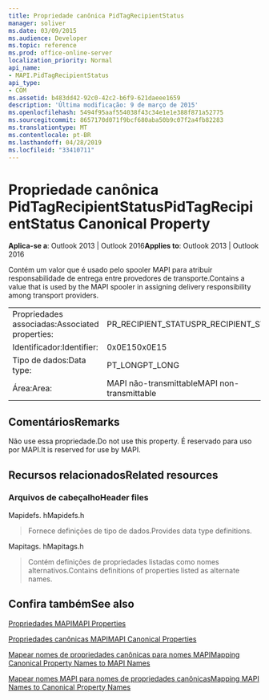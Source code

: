 ```yaml
---
title: Propriedade canônica PidTagRecipientStatus
manager: soliver
ms.date: 03/09/2015
ms.audience: Developer
ms.topic: reference
ms.prod: office-online-server
localization_priority: Normal
api_name:
- MAPI.PidTagRecipientStatus
api_type:
- COM
ms.assetid: b483dd42-92c0-42c2-b6f9-621daeee1659
description: 'Última modificação: 9 de março de 2015'
ms.openlocfilehash: 5494f95aaf554038f43c34e1e1e388f871a52775
ms.sourcegitcommit: 8657170d071f9bcf680aba50b9c07f2a4fb82283
ms.translationtype: MT
ms.contentlocale: pt-BR
ms.lasthandoff: 04/28/2019
ms.locfileid: "33410711"
---
```

# <a name="pidtagrecipientstatus-canonical-property"></a><span data-ttu-id="e8392-103">Propriedade canônica PidTagRecipientStatus</span><span class="sxs-lookup"><span data-stu-id="e8392-103">PidTagRecipientStatus Canonical Property</span></span>

  
  
<span data-ttu-id="e8392-104">**Aplica-se a**: Outlook 2013 | Outlook 2016</span><span class="sxs-lookup"><span data-stu-id="e8392-104">**Applies to**: Outlook 2013 | Outlook 2016</span></span> 
  
<span data-ttu-id="e8392-105">Contém um valor que é usado pelo spooler MAPI para atribuir responsabilidade de entrega entre provedores de transporte.</span><span class="sxs-lookup"><span data-stu-id="e8392-105">Contains a value that is used by the MAPI spooler in assigning delivery responsibility among transport providers.</span></span>
  
|||
|:-----|:-----|
|<span data-ttu-id="e8392-106">Propriedades associadas:</span><span class="sxs-lookup"><span data-stu-id="e8392-106">Associated properties:</span></span>  <br/> |<span data-ttu-id="e8392-107">PR_RECIPIENT_STATUS</span><span class="sxs-lookup"><span data-stu-id="e8392-107">PR_RECIPIENT_STATUS</span></span>  <br/> |
|<span data-ttu-id="e8392-108">Identificador:</span><span class="sxs-lookup"><span data-stu-id="e8392-108">Identifier:</span></span>  <br/> |<span data-ttu-id="e8392-109">0x0E15</span><span class="sxs-lookup"><span data-stu-id="e8392-109">0x0E15</span></span>  <br/> |
|<span data-ttu-id="e8392-110">Tipo de dados:</span><span class="sxs-lookup"><span data-stu-id="e8392-110">Data type:</span></span>  <br/> |<span data-ttu-id="e8392-111">PT_LONG</span><span class="sxs-lookup"><span data-stu-id="e8392-111">PT_LONG</span></span>  <br/> |
|<span data-ttu-id="e8392-112">Área:</span><span class="sxs-lookup"><span data-stu-id="e8392-112">Area:</span></span>  <br/> |<span data-ttu-id="e8392-113">MAPI não-transmittable</span><span class="sxs-lookup"><span data-stu-id="e8392-113">MAPI non-transmittable</span></span>  <br/> |
   
## <a name="remarks"></a><span data-ttu-id="e8392-114">Comentários</span><span class="sxs-lookup"><span data-stu-id="e8392-114">Remarks</span></span>

<span data-ttu-id="e8392-115">Não use essa propriedade.</span><span class="sxs-lookup"><span data-stu-id="e8392-115">Do not use this property.</span></span> <span data-ttu-id="e8392-116">É reservado para uso por MAPI.</span><span class="sxs-lookup"><span data-stu-id="e8392-116">It is reserved for use by MAPI.</span></span>
  
## <a name="related-resources"></a><span data-ttu-id="e8392-117">Recursos relacionados</span><span class="sxs-lookup"><span data-stu-id="e8392-117">Related resources</span></span>

### <a name="header-files"></a><span data-ttu-id="e8392-118">Arquivos de cabeçalho</span><span class="sxs-lookup"><span data-stu-id="e8392-118">Header files</span></span>

<span data-ttu-id="e8392-119">Mapidefs. h</span><span class="sxs-lookup"><span data-stu-id="e8392-119">Mapidefs.h</span></span>
  
> <span data-ttu-id="e8392-120">Fornece definições de tipo de dados.</span><span class="sxs-lookup"><span data-stu-id="e8392-120">Provides data type definitions.</span></span>
    
<span data-ttu-id="e8392-121">Mapitags. h</span><span class="sxs-lookup"><span data-stu-id="e8392-121">Mapitags.h</span></span>
  
> <span data-ttu-id="e8392-122">Contém definições de propriedades listadas como nomes alternativos.</span><span class="sxs-lookup"><span data-stu-id="e8392-122">Contains definitions of properties listed as alternate names.</span></span>
    
## <a name="see-also"></a><span data-ttu-id="e8392-123">Confira também</span><span class="sxs-lookup"><span data-stu-id="e8392-123">See also</span></span>



[<span data-ttu-id="e8392-124">Propriedades MAPI</span><span class="sxs-lookup"><span data-stu-id="e8392-124">MAPI Properties</span></span>](mapi-properties.md)
  
[<span data-ttu-id="e8392-125">Propriedades canônicas MAPI</span><span class="sxs-lookup"><span data-stu-id="e8392-125">MAPI Canonical Properties</span></span>](mapi-canonical-properties.md)
  
[<span data-ttu-id="e8392-126">Mapear nomes de propriedades canônicas para nomes MAPI</span><span class="sxs-lookup"><span data-stu-id="e8392-126">Mapping Canonical Property Names to MAPI Names</span></span>](mapping-canonical-property-names-to-mapi-names.md)
  
[<span data-ttu-id="e8392-127">Mapear nomes MAPI para nomes de propriedades canônicas</span><span class="sxs-lookup"><span data-stu-id="e8392-127">Mapping MAPI Names to Canonical Property Names</span></span>](mapping-mapi-names-to-canonical-property-names.md)

